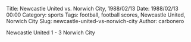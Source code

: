 Title: Newcastle United vs. Norwich City, 1988/02/13
Date: 1988/02/13 00:00
Category: sports
Tags: football, football scores, Newcastle United, Norwich City
Slug: newcastle-united-vs-norwich-city
Author: carbonero


Newcastle United 1 - 3 Norwich City
